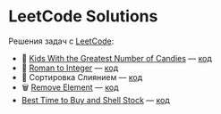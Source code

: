 # LeetCode Solutions

Решения задач с [LeetCode](https://leetcode.com):

- 🧒 [Kids With the Greatest Number of Candies](https://leetcode.com/problems/kids-with-the-greatest-number-of-candies) — [код](./src/kidsWithCandies.ts)
- 🔢 [Roman to Integer](https://leetcode.com/problems/roman-to-integer/) — [код](./src/romanToInt.ts)
- 🧩 Сортировка Слиянием — [код](./src/mergeSort.ts)
- 🗑️ [Remove Element](https://leetcode.com/problems/remove-element/) — [код](./src/removeElement.ts)
- [Best Time to Buy and Shell Stock](https://leetcode.com/problems/best-time-to-buy-and-sell-stock-ii/?envType=study-plan-v2&envId=top-interview-150) — [код](src%2FbestTimeStock.ts)
